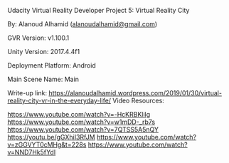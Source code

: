 Udacity Virtual Reality Developer Project 5: Virtual Reality City

By: Alanoud Alhamid (alanoudalhamid@gmail.com)

GVR Version: v1.100.1

Unity Version: 2017.4.4f1

Deployment Platform: Android

Main Scene Name: Main

Write-up link: https://alanoudalhamid.wordpress.com/2019/01/30/virtual-reality-city-vr-in-the-everyday-life/
Video Resources:

https://www.youtube.com/watch?v=-HcKRBKlilg
https://www.youtube.com/watch?v=w1mDD-_rb7s
https://www.youtube.com/watch?v=7QTSS5A5nQY
https://youtu.be/gGXhiI3RfJM
https://www.youtube.com/watch?v=zGGVYT0cMHg&t=228s
https://www.youtube.com/watch?v=NND7Hk5fYdI
